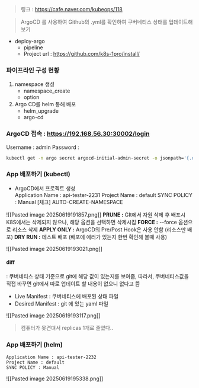 > 링크 :  https://cafe.naver.com/kubeops/118

> ArgoCD 를 사용하여 Github의 .yml를 확인하여 쿠버네티스 상태를 업데이트해보기 

- deploy-argo 
	- pipeline
	- Project url : https://github.com/k8s-1pro/install/


### 파이프라인 구성 현황
1. namespace 생성
	- namespace_create
	- option
2. Argo CD를 helm 통해 배포 
	- helm_upgrade
	- argo-cd


### ArgoCD 접속 : https://192.168.56.30:30002/login
Username : admin
Password :  
```bash
kubectl get -n argo secret argocd-initial-admin-secret -o jsonpath='{.data.password}' | base64 -d Gt9BgOHvpyNMCbDu
```


### App 배포하기 (kubectl)

- ArgoCD에서 프로젝트 생성  
Application Name : api-tester-2231 
Project Name : default 
SYNC POLICY : Manual 
[체크] AUTO-CREATE-NAMESPACE


![[Pasted image 20250619191857.png]]
**PRUNE :** GIt에서 자원 삭제 후 배포시 K8S에서는 삭제되지 않으나, 해당 옵션을 선택하면 삭제시킴
**FORCE :** --force 옵션으로 리소스 삭제
**APPLY ONLY :** ArgoCD의 Pre/Post Hook은 사용 안함 (리소스만 배포)
**DRY RUN :** 테스트 배포 (배포에 에러가 있는지 한번 확인해 볼때 사용)

![[Pasted image 20250619193021.png]]

#### diff 
: 쿠버네티스 상태 기준으로 git에 해당 값이 있는지를 보여줌, 따라서, 쿠버네티스값을 직접 바꾸면 git에서 따로 업데이트 할 내용이 없으니 없다고 뜸
- Live Manifest : 쿠버네티스에 배포된 상태 파일
- Desired Manifest : git 에 있는 yaml 파일 

![[Pasted image 20250619193117.png]]



> 컴퓨터가 못견뎌서 replicas 1개로 줄였다.. 

### App 배포하기 (helm)

```
Application Name : api-tester-2232
Project Name : default 
SYNC POLICY : Manual
```

![[Pasted image 20250619195338.png]]


